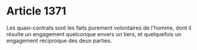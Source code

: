 # Article 1371

Les quasi-contrats sont les faits purement volontaires de l'homme, dont il résulte un engagement quelconque envers un tiers, et quelquefois un engagement réciproque des deux parties.
